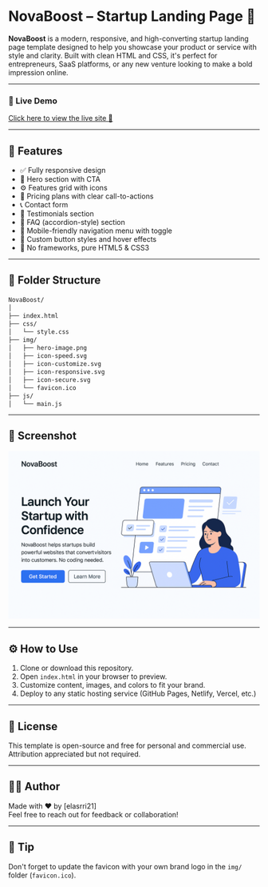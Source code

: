 # NovaBoost – Startup Landing Page 🚀

**NovaBoost** is a modern, responsive, and high-converting startup landing page template designed to help you showcase your product or service with style and clarity. Built with clean HTML and CSS, it's perfect for entrepreneurs, SaaS platforms, or any new venture looking to make a bold impression online.

---

### 🔗 Live Demo

[Click here to view the live site 🚀](https://elasri21.github.io/nova-boost-landing-page/)

---

## 🌟 Features

- ✅ Fully responsive design
- 🎯 Hero section with CTA
- ⚙️ Features grid with icons
- 💸 Pricing plans with clear call-to-actions
- 📞 Contact form
- 🙌 Testimonials section
- 📂 FAQ (accordion-style) section
- 🌙 Mobile-friendly navigation menu with toggle
- 💅 Custom button styles and hover effects
- 🚫 No frameworks, pure HTML5 & CSS3

---

## 📁 Folder Structure

```
NovaBoost/
│
├── index.html
├── css/
│   └── style.css
├── img/
│   ├── hero-image.png
│   ├── icon-speed.svg
│   ├── icon-customize.svg
│   ├── icon-responsive.svg
│   ├── icon-secure.svg
│   └── favicon.ico
├── js/
│   └── main.js
```

---

## 📸 Screenshot

![NovaBoost Screenshot](./img/hero-image.png)

---

## ⚙️ How to Use

1. Clone or download this repository.
2. Open `index.html` in your browser to preview.
3. Customize content, images, and colors to fit your brand.
4. Deploy to any static hosting service (GitHub Pages, Netlify, Vercel, etc.)

---

## 🔐 License

This template is open-source and free for personal and commercial use. Attribution appreciated but not required.

---

## 🙋‍♂️ Author

Made with ❤️ by [elasrri21]  
Feel free to reach out for feedback or collaboration!

---

## 📌 Tip

Don't forget to update the favicon with your own brand logo in the `img/` folder (`favicon.ico`).
